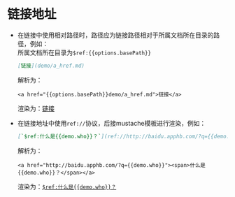 链接地址
==

* 在链接中使用相对路径时，路径应为链接路径相对于所属文档所在目录的路径，例如：  
所属文档所在目录为`$ref:{{options.basePath}}`

	```markdown
	[链接](demo/a_href.md)
	```

	解析为：

	```refcode
	<a href="{{options.basePath}}demo/a_href.md">链接</a>
	```

	渲染为：[链接](../demo/a_href.md)

* 在链接地址中使用`ref://`协议，后接mustache模板进行渲染，例如：

	```markdown
	[`$ref:什么是{{demo.who}}？`](ref://http://baidu.apphb.com/?q={{demo.who}})
	```

	解析为：

	```refcode
	<a href="http://baidu.apphb.com/?q={{demo.who}}"><span>什么是{{demo.who}}？</span></a>
	```

	渲染为：[`$ref:什么是{{demo.who}}？`](ref://http://baidu.apphb.com/?q={{demo.who}})
